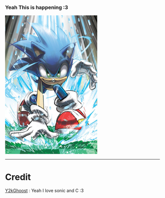<h3>Yeah This is happening :3 </h3>
<img src="./Not Important/Sonic.png" style = "width: 300px;"><br>

------------------------------------------------------

# Credit
[Y2kGhoost](https://github.com/Y2kGhoost) : Yeah I love sonic and C :3